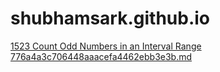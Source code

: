 # shubhamsark.github.io
[1523 Count Odd Numbers in an Interval Range 776a4a3c706448aaacefa4462ebb3e3b.md](https://github.com/shubhamsark/shubhamsark.github.io/files/8546777/1523.Count.Odd.Numbers.in.an.Interval.Range.776a4a3c706448aaacefa4462ebb3e3b.md)
